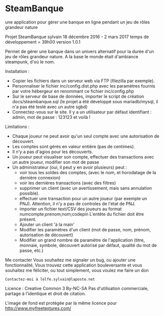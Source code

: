 # SteamBanque
une application pour gérer une banque en ligne pendant un jeu de rôles grandeur nature

Projet SteamBanque
  sylvain 18 décembre 2016 - 2 mars 2017
  temps de développement = 39h00
  version 1.0.1

Permet de gérer une banque dans un univers alternatif pour la durée d'un jeu de 
rôles grandeur nature. A la base le monde était d'ambiance steampunk, d'où le nom.

Installation : 
 - Copier les fichiers dans un serveur web via FTP (filezilla par exemple).
 - Personnaliser le fichier inc/config.dist.php avec les paramètres fournis par votre
   hébergeur en renommant ce fichier inc/config.php
 - Sur le serveur de base de données, importer le script de création docs/steambanque.sql
    (le projet a été développé sous mariadb/mysql, il n'a pas été testé avec un autre sgbd)
 - Connectez-vous sur le site. Il y a un utilisateur par défaut identifiant : admin,
    mot de passe : 123123
et voilà !

Limitations : 
 - Chaque joueur ne peut avoir qu'un seul compte avec une autorisation de découvert.
 - Les comptes sont gérés en valeur entière (pas de centimes).
 - Il n'y a pas d'agios pour les découverts.
 - Un joueur peut visualiser son compte, effectuer des transactions avec un autre
     joueur, modifier son mot de passe
 - Un administrateur (oui, il peut y en avoir plusieurs) peut :     
    - voir tous les soldes des comptes, (avec le nom, et horodatage de la dernière connexion)
    - voir les dernières transactions (avec des filtres)
    - supprimer un client (avec un avertissement, mais sans annulation possible).
    - effectuer une transaction pour un autre joueur (par exemple un PNJ).
        Attention, il n'y a pas de controles de l'état de PNJ.
    - importer un fichier text/CSV des joueurs au format 
        numcompte;prenom;nom;codepin
        L'entête du fichier doit être présent.
    - Ajouter un client 'à la main'
    - Modifier les paramètres d'un client (mot de passe, nom, prénom, autorisation de découvert)
    - Modifier un grand nombre de paramètre de l'application (titre, monnaie, 
        symbole, découvert autorisé par défaut, qualité du mot de passe, etc.)

Me contacter 
    Vous souhaitez me signaler un bug, ou ajouter une fonctionnalité,
    Vous trouvez cette application bouleversante et vous souhaitez me féliciter,
    ou tout simplement, vous voulez me faire un don

    Contactez-moi à lelfe.sylvain@laposte.net

Licence : Creative Common 3 By-NC-SA Pas d'utilisation commerciale, partage à l'identique et droit de citation.

L'image de fond est protégée par la même licence pour http://www.myfreetextures.com/
